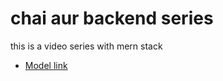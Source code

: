# chai aur backend series 

this is a video series with mern stack 

- [Model link](https://app.eraser.io/workspace/YtPqZ1VogxGy1jzIDkzj)

